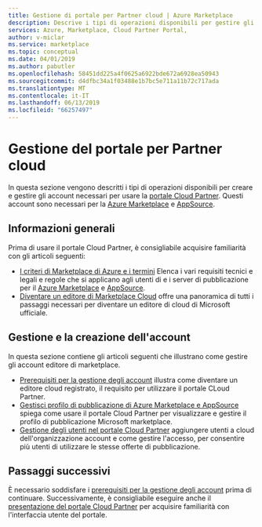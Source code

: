 ```yaml
---
title: Gestione di portale per Partner cloud | Azure Marketplace
description: Descrive i tipi di operazioni disponibili per gestire gli account per il portale Cloud Partner per Azure Marketplace.
services: Azure, Marketplace, Cloud Partner Portal,
author: v-miclar
ms.service: marketplace
ms.topic: conceptual
ms.date: 04/01/2019
ms.author: pabutler
ms.openlocfilehash: 58451dd225a4f0625a6922bde672a6928ea50943
ms.sourcegitcommit: d4dfbc34a1f03488e1b7bc5e711a11b72c717ada
ms.translationtype: MT
ms.contentlocale: it-IT
ms.lasthandoff: 06/13/2019
ms.locfileid: "66257497"
---
```

# <a name="cloud-partner-portal-management"></a>Gestione del portale per Partner cloud

In questa sezione vengono descritti i tipi di operazioni disponibili per creare e gestire gli account necessari per usare la [portale Cloud Partner](https://cloudpartner.azure.com).  Questi account sono necessari per la [Azure Marketplace](https://azuremarketplace.microsoft.com) e [AppSource](https://appsource.microsoft.com).  


## <a name="background-information"></a>Informazioni generali

Prima di usare il portale Cloud Partner, è consigliabile acquisire familiarità con gli articoli seguenti:

- [I criteri di Marketplace di Azure e i termini](../../policies-terms.md) Elenca i vari requisiti tecnici e legali e regole che si applicano agli utenti di e i server di pubblicazione per il [Azure Marketplace](https://azuremarketplace.microsoft.com) e [AppSource](https://appsource.microsoft.com).
- [Diventare un editore di Marketplace Cloud](https://docs.microsoft.com/azure/marketplace/become-publisher) offre una panoramica di tutti i passaggi necessari per diventare un editore di cloud di Microsoft ufficiale.


## <a name="account-creation-and-management"></a>Gestione e la creazione dell'account

In questa sezione contiene gli articoli seguenti che illustrano come gestire gli account editore di marketplace.

- [Prerequisiti per la gestione degli account](./cpp-manage-prerequisites.md) illustra come diventare un editore cloud registrato, il requisito per utilizzare il portale CLoud Partner.
- [Gestisci profilo di pubblicazione di Azure Marketplace e AppSource](./cpp-manage-publisher-profile.md) spiega come usare il portale Cloud Partner per visualizzare e gestire il profilo di pubblicazione Microsoft marketplace. 
- [Gestione degli utenti nel portale Cloud Partner](./cpp-manage-users.md) aggiungere utenti a cloud dell'organizzazione account e come gestire l'accesso, per consentire più utenti di utilizzare le stesse offerte di pubblicazione.


## <a name="next-steps"></a>Passaggi successivi

È necessario soddisfare i [prerequisiti per la gestione degli account](./cpp-manage-prerequisites.md) prima di continuare.  Successivamente, è consigliabile eseguire anche il [presentazione del portale Cloud Partner](../portal-tour/cpp-portal-tour.md) per acquisire familiarità con l'interfaccia utente del portale.
